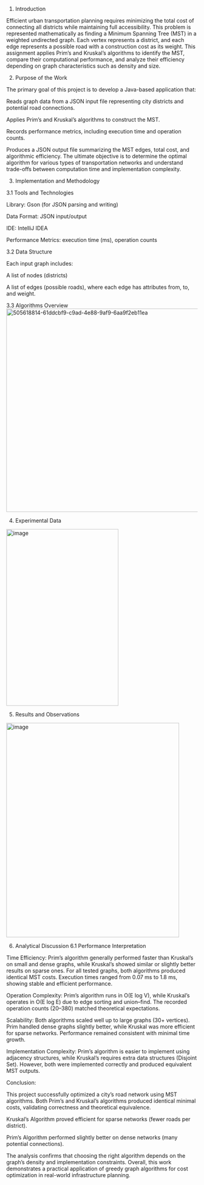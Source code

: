 1. Introduction

Efficient urban transportation planning requires minimizing the total cost of connecting all districts while maintaining full accessibility. This problem is represented mathematically as finding a Minimum Spanning Tree (MST) in a weighted undirected graph. Each vertex represents a district, and each edge represents a possible road with a construction cost as its weight.
This assignment applies Prim’s and Kruskal’s algorithms to identify the MST, compare their computational performance, and analyze their efficiency depending on graph characteristics such as density and size.

2. Purpose of the Work

The primary goal of this project is to develop a Java-based application that:

Reads graph data from a JSON input file representing city districts and potential road connections.

Applies Prim’s and Kruskal’s algorithms to construct the MST.

Records performance metrics, including execution time and operation counts.

Produces a JSON output file summarizing the MST edges, total cost, and algorithmic efficiency.
The ultimate objective is to determine the optimal algorithm for various types of transportation networks and understand trade-offs between computation time and implementation complexity.

3. Implementation and Methodology

3.1 Tools and Technologies


Library: Gson (for JSON parsing and writing)

Data Format: JSON input/output

IDE: IntelliJ IDEA

Performance Metrics: execution time (ms), operation counts

3.2 Data Structure

Each input graph includes:

A list of nodes (districts)

A list of edges (possible roads), where each edge has attributes from, to, and weight.

3.3 Algorithms Overview
<img width="955" height="534" alt="505618814-61ddcbf9-c9ad-4e88-9af9-6aa9f2eb11ea" src="https://github.com/user-attachments/assets/8d97cb23-e3d4-4aaf-9c0f-834fc44974a8" />


4. Experimental Data

<img width="295" height="464" alt="image" src="https://github.com/user-attachments/assets/c2acdcd7-6cf7-4421-aedb-db53081b499c" />


5. Results and Observations

<img width="455" height="563" alt="image" src="https://github.com/user-attachments/assets/1f730fec-af9f-411a-a0e7-f2d4db405099" />




6. Analytical Discussion
6.1 Performance Interpretation

Time Efficiency:
Prim’s algorithm generally performed faster than Kruskal’s on small and dense graphs, while Kruskal’s showed similar or slightly better results on sparse ones. For all tested graphs, both algorithms produced identical MST costs. Execution times ranged from 0.07 ms to 1.8 ms, showing stable and efficient performance.

Operation Complexity:
Prim’s algorithm runs in O(E log V), while Kruskal’s operates in O(E log E) due to edge sorting and union–find. The recorded operation counts (20–380) matched theoretical expectations.

Scalability:
Both algorithms scaled well up to large graphs (30+ vertices). Prim handled dense graphs slightly better, while Kruskal was more efficient for sparse networks. Performance remained consistent with minimal time growth.

Implementation Complexity:
Prim’s algorithm is easier to implement using adjacency structures, while Kruskal’s requires extra data structures (Disjoint Set). However, both were implemented correctly and produced equivalent MST outputs.


Conclusion:

This project successfully optimized a city’s road network using MST algorithms.
Both Prim’s and Kruskal’s algorithms produced identical minimal costs, validating correctness and theoretical equivalence.

Kruskal’s Algorithm proved efficient for sparse networks (fewer roads per district).

Prim’s Algorithm performed slightly better on dense networks (many potential connections).

The analysis confirms that choosing the right algorithm depends on the graph’s density and implementation constraints.
Overall, this work demonstrates a practical application of greedy graph algorithms for cost optimization in real-world infrastructure planning.
